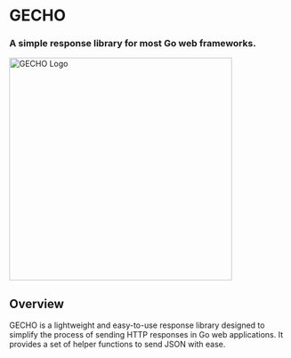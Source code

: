 # GECHO
### A simple response library for most Go web frameworks.

<img src="https://external-content.duckduckgo.com/iu/?u=https%3A%2F%2Fa-z-animals.com%2Fmedia%2F2022%2F12%2Fshutterstock_171751469.jpg&f=1&nofb=1&ipt=8b0fc9d6b628d7a8cb0055ab417dab5ecc1c3d3ec632bc5cb6c52207a5a5ec3e" alt="GECHO Logo" width="400" height="400">

## Overview
GECHO is a lightweight and easy-to-use response library designed to simplify the process of sending HTTP responses in Go web applications. It provides a set of helper functions to send JSON with ease.
